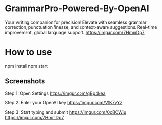 # GrammarPro-Powered-By-OpenAI
Your writing companion for precision! Elevate with seamless grammar correction, punctuation finesse, and context-aware suggestions. Real-time improvement, global language support.
https://imgur.com/7HmmDp7
# How to use
npm install
npm start

## Screenshots



Step 1: Open Settings
https://imgur.com/qBp4kea

Step 2: Enter your OpenAI key
https://imgur.com/VfK7yYz

Step 3: Start typing and submit
https://imgur.com/OcBCWiu
https://imgur.com/7HmmDp7



